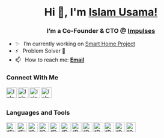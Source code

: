 <h1 align="center"> Hi 👋, I'm <a href="https://www.linkedin.com/in/islamusama00/">Islam Usama!</a></h1>
<h3 align="center">I’m a Co-Founder & CTO @ <a href="https://impulses.ai">Impulses</a></h3>

- ✨ &ensp;I’m currently working on <a href="https://impulses.ai">Smart Home Project</a>
- ⚡ &ensp;Problem Solver 🤞
- 📫 &ensp;How to reach me: [**Email**][email]

### Connect With Me

<!-- [<img align="left" alt="Islam Usama | Website" width="28px" src="https://firebasestorage.googleapis.com/v0/b/web-johannesmilke.appspot.com/o/other%2Fsocial%2Fwebsite.png?alt=media" />][website] -->

[<img align="left" alt="Islam Usama | Twitter" width="28px" src="https://firebasestorage.googleapis.com/v0/b/web-johannesmilke.appspot.com/o/other%2Fsocial%2Ftwitter.png?alt=media" />][twitter]

[<img align="left" alt="Islam Usama | LinkedIn" width="28px" src="https://firebasestorage.googleapis.com/v0/b/web-johannesmilke.appspot.com/o/other%2Fsocial%2Flinkedin.png?alt=media" />][linkedin]

[<img align="left" alt="Islam Usama | LinkedIn" width="28px" src="https://firebasestorage.googleapis.com/v0/b/web-johannesmilke.appspot.com/o/other%2Fsocial%2Finstagram.png?alt=media" />][instagram]

[<img align="left" alt="Islam Usama | LinkedIn" width="28px" src="https://firebasestorage.googleapis.com/v0/b/web-johannesmilke.appspot.com/o/other%2Fsocial%2Ffacebook.png?alt=media" />][facebook]

<br />
<br />

### Languages and Tools
<img align="left" alt=“Flutter” width="26px" src="https://www.vectorlogo.zone/logos/flutterio/flutterio-icon.svg" />
<img align="left" alt=“Firebase” width="26px" src="https://www.vectorlogo.zone/logos/postgresql/postgresql-icon.svg" />
<img align="left" alt=“Dart” width="26px" src="https://www.vectorlogo.zone/logos/dartlang/dartlang-icon.svg" />
<img align="left" alt=“Dart” width="26px" src="https://www.vectorlogo.zone/logos/nodejs/nodejs-icon.svg" />
<img align="left" alt=“Dart” width="26px" src="https://www.vectorlogo.zone/logos/nestjs/nestjs-icon.svg" />
<img align="left" alt=“Dart” width="26px" src="https://www.vectorlogo.zone/logos/reactjs/reactjs-icon.svg" />
<img align="left" alt=“Dart” width="26px" src="https://www.vectorlogo.zone/logos/digitalocean/digitalocean-icon.svg" />
<img align="left" alt=“Dart” width="26px" src="https://www.vectorlogo.zone/logos/wordpress/wordpress-icon.svg" />

<img align="left" alt=“Dart” width="26px" src="https://www.vectorlogo.zone/logos/mongodb/mongodb-icon.svg" />
<img align="left" alt=“Dart” width="26px" src="https://www.vectorlogo.zone/logos/stripe/stripe-icon.svg" />

<img align="left" alt=“Dart” width="26px" src="https://www.vectorlogo.zone/logos/getpostman/getpostman-icon.svg" />
<img align="left" alt=“Dart” width="26px" src="https://www.vectorlogo.zone/logos/typescriptlang/typescriptlang-icon.svg" />


[twitter]: https://twitter.com/islamusama00/
[linkedin]: https://www.linkedin.com/in/islamusama00/
[github]: https://github.com/Islam019/
[instagram]: https://www.instagram.com/islamusama00/
[facebook]: https://www.facebook.com/islamusama00/
[email]: mailto:islamusama56@gmail.com
